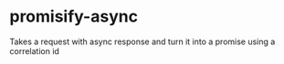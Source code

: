 # promisify-async
Takes a request with async response and turn it into a promise using a correlation id
